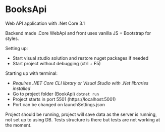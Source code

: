# BooksApi
Web API application with .Net Core 3.1

Backend made .Core WebApi and front uses vanilla JS + Bootstrap for styles.

Setting up: 
- Start visual studio solution and restore nuget packages if needed
- Start project without debugging (ctrl + F5)

Starting up with terminal:
- *Requires .NET Core CLI library or Visual Studio with .Net libraries installed*
- Go to project folder (BookApi)
``` dotnet run ```
- Project starts in port 5501 (https://localhost:5001)
- Port can be changed on launchSettings.json

Project should be running, project will save data as the server is running, not set up to using DB.
Tests structure is there but tests are not working at the moment. 
